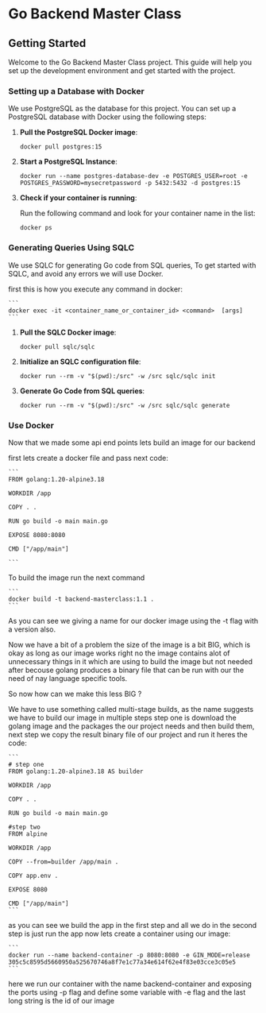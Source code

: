 # Go Backend Master Class

## Getting Started

Welcome to the Go Backend Master Class project. This guide will help you set up the development environment and get started with the project.

### Setting up a Database with Docker

We use PostgreSQL as the database for this project. You can set up a PostgreSQL database with Docker using the following steps:

1. **Pull the PostgreSQL Docker image**:

   ```
   docker pull postgres:15
   ```

2. **Start a PostgreSQL Instance**:

   ```
   docker run --name postgres-database-dev -e POSTGRES_USER=root -e POSTGRES_PASSWORD=mysecretpassword -p 5432:5432 -d postgres:15
   ```

3. **Check if your container is running**:

   Run the following command and look for your container name in the list:

   ```
   docker ps
   ```

### Generating Queries Using SQLC

We use SQLC for generating Go code from SQL queries, To get started with SQLC, and avoid any errors we will use Docker.

first this is how you execute any command in docker:

    ```
    docker exec -it <container_name_or_container_id> <command>  [args]
    ```

1. **Pull the SQLC Docker image**:

   ```
   docker pull sqlc/sqlc
   ```

2. **Initialize an SQLC configuration file**:

   ```
   docker run --rm -v "$(pwd):/src" -w /src sqlc/sqlc init
   ```

3. **Generate Go Code from SQL queries**:

   ```
   docker run --rm -v "$(pwd):/src" -w /src sqlc/sqlc generate
   ```

### Use Docker

Now that we made some api end points lets build an image for our backend

first lets create a docker file and pass next code:

    ```
    FROM golang:1.20-alpine3.18

    WORKDIR /app

    COPY . .

    RUN go build -o main main.go

    EXPOSE 8080:8080

    CMD ["/app/main"]

    ```

To build the image run the next command

    ```
    docker build -t backend-masterclass:1.1 .
    ```

As you can see we giving a name for our docker image using the -t flag with a version also.

Now we have a bit of a problem the size of the image is a bit BIG, which is okay as long as our image works right no
the image contains alot of unnecessary things in it which are using to build the image but not needed after becouse golang
produces a binary file that can be run with our the need of nay language specific tools.

So now how can we make this less BIG ?

We have to use something called multi-stage builds, as the name suggests we have to build our image in multiple steps step one is download the golang image and the packages the our project needs and then build them, next step we copy the result binary file of our project and run it heres the code:

    ```
    # step one
    FROM golang:1.20-alpine3.18 AS builder

    WORKDIR /app

    COPY . .

    RUN go build -o main main.go

    #step two
    FROM alpine

    WORKDIR /app

    COPY --from=builder /app/main .

    COPY app.env .

    EXPOSE 8080

    CMD ["/app/main"]
    ```

as you can see we build the app in the first step and all we do in the second step is just run the app
now lets create a container using our image:

    ```
    docker run --name backend-container -p 8080:8080 -e GIN_MODE=release 305c5c8595d5660950a525670746a8f7e1c77a34e614f62e4f83e03cce3c05e5
    ```

here we run our container with the name backend-container and exposing the ports using -p flag and define some variable with -e flag and the last long string is the id of our image
